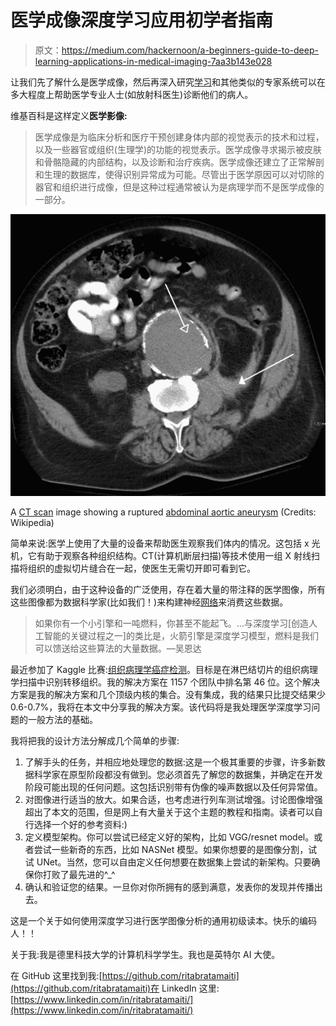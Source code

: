 # 医学成像深度学习应用初学者指南

> 原文：<https://medium.com/hackernoon/a-beginners-guide-to-deep-learning-applications-in-medical-imaging-7aa3b143e028>

让我们先了解什么是医学成像，然后再深入研究[学习](https://hackernoon.com/tagged/learning)和其他类似的专家系统可以在多大程度上帮助医学专业人士(如放射科医生)诊断他们的病人。

维基百科是这样定义**医学影像:**

> 医学成像是为临床分析和医疗干预创建身体内部的视觉表示的技术和过程，以及一些器官或组织(生理学)的功能的视觉表示。医学成像寻求揭示被皮肤和骨骼隐藏的内部结构，以及诊断和治疗疾病。医学成像还建立了正常解剖和生理的数据库，使得识别异常成为可能。尽管出于医学原因可以对切除的器官和组织进行成像，但是这种过程通常被认为是病理学而不是医学成像的一部分。

![](img/2e20b269a2f45c4bde86f3a1028180a3.png)

A [CT scan](https://en.wikipedia.org/wiki/CT_scan) image showing a ruptured [abdominal aortic aneurysm](https://en.wikipedia.org/wiki/Abdominal_aortic_aneurysm) (Credits: Wikipedia)

简单来说:医学上使用了大量的设备来帮助医生观察我们体内的情况。这包括 x 光机，它有助于观察各种组织结构。CT(计算机断层扫描)等技术使用一组 X 射线扫描将组织的虚拟切片缝合在一起，使医生无需切开即可看到它。

我们必须明白，由于这种设备的广泛使用，存在着大量的带注释的医学图像，所有这些图像都为数据科学家(比如我们！)来构建神经[网络](https://hackernoon.com/tagged/networks)来消费这些数据。

> 如果你有一个小引擎和一吨燃料，你甚至不能起飞。…与深度学习[创造人工智能的关键过程之一]的类比是，火箭引擎是深度学习模型，燃料是我们可以馈送给这些算法的大量数据。—吴恩达

最近参加了 Kaggle 比赛:[组织病理学癌症检测](https://www.kaggle.com/c/histopathologic-cancer-detection/discussion)。目标是在淋巴结切片的组织病理学扫描中识别转移组织。我的解决方案在 1157 个团队中排名第 46 位。这个解决方案是我的解决方案和几个顶级内核的集合。没有集成，我的结果只比提交结果少 0.6-0.7%，我将在本文中分享我的解决方案。该代码将是我处理医学深度学习问题的一般方法的基础。

我将把我的设计方法分解成几个简单的步骤:

1.  了解手头的任务，并相应地处理您的数据:这是一个极其重要的步骤，许多新数据科学家在原型阶段都没有做到。您必须首先了解您的数据集，并确定在开发阶段可能出现的任何问题。这包括识别带有伪像的噪声数据以及任何异常值。
2.  对图像进行适当的放大。如果合适，也考虑进行列车测试增强。讨论图像增强超出了本文的范围，但是网上有大量关于这个主题的教程和指南。读者可以自行选择一个好的参考资料:)
3.  定义模型架构。你可以尝试已经定义好的架构，比如 VGG/resnet model。或者尝试一些新奇的东西，比如 NASNet 模型。如果你想要的是图像分割，试试 UNet。当然，您可以自由定义任何想要在数据集上尝试的新架构。只要确保你打败了最先进的^_^
4.  确认和验证您的结果。一旦你对你所拥有的感到满意，发表你的发现并传播出去。

这是一个关于如何使用深度学习进行医学图像分析的通用初级读本。快乐的编码人！！

关于我:我是德里科技大学的计算机科学学生。我也是英特尔 AI 大使。

在 GitHub 这里找到我:[https://github.com/ritabratamaiti](https://github.com/ritabratamaiti)在 LinkedIn 这里:[https://www.linkedin.com/in/ritabratamaiti/](https://www.linkedin.com/in/ritabratamaiti/)